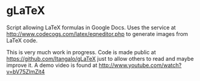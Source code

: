 gLaTeX
======

Script allowing LaTeX formulas in Google Docs. Uses the service at http://www.codecogs.com/latex/eqneditor.php to generate images from LaTeX code.

This is very much work in progress. Code is made public at https://github.com/Itangalo/gLaTeX just to allow others to read and maybe improve it.
A demo video is found at http://www.youtube.com/watch?v=bV75ZlmZit4
